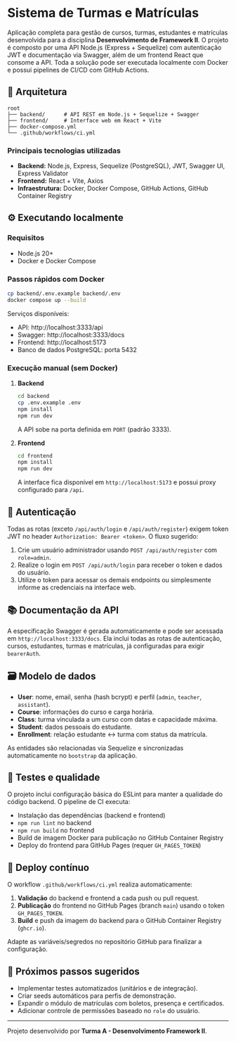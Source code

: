 # Sistema de Turmas e Matrículas

Aplicação completa para gestão de cursos, turmas, estudantes e matrículas desenvolvida para a disciplina **Desenvolvimento de Framework II**. O projeto é composto por uma API Node.js (Express + Sequelize) com autenticação JWT e documentação via Swagger, além de um frontend React que consome a API. Toda a solução pode ser executada localmente com Docker e possui pipelines de CI/CD com GitHub Actions.

## 🧱 Arquitetura

```
root
├── backend/      # API REST em Node.js + Sequelize + Swagger
├── frontend/     # Interface web em React + Vite
├── docker-compose.yml
└── .github/workflows/ci.yml
```

### Principais tecnologias utilizadas

- **Backend:** Node.js, Express, Sequelize (PostgreSQL), JWT, Swagger UI, Express Validator
- **Frontend:** React + Vite, Axios
- **Infraestrutura:** Docker, Docker Compose, GitHub Actions, GitHub Container Registry

## ⚙️ Executando localmente

### Requisitos

- Node.js 20+
- Docker e Docker Compose

### Passos rápidos com Docker

```bash
cp backend/.env.example backend/.env
docker compose up --build
```

Serviços disponíveis:

- API: http://localhost:3333/api
- Swagger: http://localhost:3333/docs
- Frontend: http://localhost:5173
- Banco de dados PostgreSQL: porta 5432

### Execução manual (sem Docker)

1. **Backend**
   ```bash
   cd backend
   cp .env.example .env
   npm install
   npm run dev
   ```
   A API sobe na porta definida em `PORT` (padrão 3333).

2. **Frontend**
   ```bash
   cd frontend
   npm install
   npm run dev
   ```
   A interface fica disponível em `http://localhost:5173` e possui proxy configurado para `/api`.

## 🔐 Autenticação

Todas as rotas (exceto `/api/auth/login` e `/api/auth/register`) exigem token JWT no header `Authorization: Bearer <token>`. O fluxo sugerido:

1. Crie um usuário administrador usando `POST /api/auth/register` com `role=admin`.
2. Realize o login em `POST /api/auth/login` para receber o token e dados do usuário.
3. Utilize o token para acessar os demais endpoints ou simplesmente informe as credenciais na interface web.

## 📚 Documentação da API

A especificação Swagger é gerada automaticamente e pode ser acessada em `http://localhost:3333/docs`. Ela inclui todas as rotas de autenticação, cursos, estudantes, turmas e matrículas, já configuradas para exigir `bearerAuth`.

## 🗃️ Modelo de dados

- **User**: nome, email, senha (hash bcrypt) e perfil (`admin`, `teacher`, `assistant`).
- **Course**: informações do curso e carga horária.
- **Class**: turma vinculada a um curso com datas e capacidade máxima.
- **Student**: dados pessoais do estudante.
- **Enrollment**: relação estudante ↔ turma com status da matrícula.

As entidades são relacionadas via Sequelize e sincronizadas automaticamente no `bootstrap` da aplicação.

## 🧪 Testes e qualidade

O projeto inclui configuração básica do ESLint para manter a qualidade do código backend. O pipeline de CI executa:

- Instalação das dependências (backend e frontend)
- `npm run lint` no backend
- `npm run build` no frontend
- Build de imagem Docker para publicação no GitHub Container Registry
- Deploy do frontend para GitHub Pages (requer `GH_PAGES_TOKEN`)

## 🚀 Deploy contínuo

O workflow `.github/workflows/ci.yml` realiza automaticamente:

1. **Validação** do backend e frontend a cada push ou pull request.
2. **Publicação** do frontend no GitHub Pages (branch `main`) usando o token `GH_PAGES_TOKEN`.
3. **Build** e push da imagem do backend para o GitHub Container Registry (`ghcr.io`).

Adapte as variáveis/segredos no repositório GitHub para finalizar a configuração.

## 📝 Próximos passos sugeridos

- Implementar testes automatizados (unitários e de integração).
- Criar seeds automáticos para perfis de demonstração.
- Expandir o módulo de matrículas com boletos, presença e certificados.
- Adicionar controle de permissões baseado no `role` do usuário.

---

Projeto desenvolvido por **Turma A - Desenvolvimento Framework II**.
